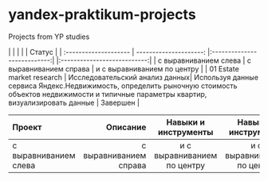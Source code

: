 # yandex-praktikum-projects  
Projects from YP studies  

|                     |                |        | | Статус |
| :--------------------     | ---------------------: |:---------------------------:| |:---------------------------:|
| с выравниванием слева     | с выравниванием справа         | и с выравниванием по центру |
| 01 Estate market research | Исследовательский анализ данных| Используя данные сервиса Яндекс.Недвижимость, определить рыночную стоимость объектов недвижимости и типичные параметры квартир, визуализировать данные | Завершен | 

| Проект | Описание | Навыки и инструменты  | Навыки и инструменты  |
| :-------------------- | ---------------------: |:---------------------------:|:---------------------------:|
| с выравниванием слева | с выравниванием справа | и с выравниванием по центру | и с выравниванием по центру |
